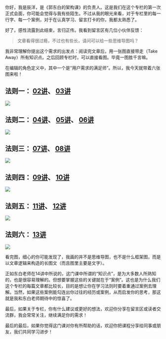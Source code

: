 你好，我是辰洋，是《郭东白的架构课》的负责人。这是我们在这个专栏的第一次正式会面，你可能会觉得与我有些陌生。不过从我的眼光来看，对于专栏里的每一行字、每一个案例，对于在认真学习、留言打卡的你，我都太熟悉了。

好了，感性流露到此结束，言归正传。我看到留言区有几位小伙伴反馈：

> 文章看得很过瘾，不过也有些长，请问可以给一些思维导图吗？

我非常理解你提出这个需求的出发点：阅读完文章后，用一张图直接带走（Take Away）所有知识点。之后回顾专栏时，可以直接看图。毕竟一图胜千言嘛。

在编辑的角色定义中，其中一个是“用户需求的满足师”。所以，我今天就带着六张图来啦！

## 法则一： [02讲](https://time.geekbang.org/column/article/463876)、 [03讲](https://time.geekbang.org/column/article/464541)

![](https://static001.geekbang.org/resource/image/63/24/63ef46c685c91b7a9f2115eb041e3224.jpg?wh=6250x9167)

## 法则二： [04讲](https://time.geekbang.org/column/article/467398)、 [05讲](https://time.geekbang.org/column/article/467402)、 [06讲](https://time.geekbang.org/column/article/470232)

![](https://static001.geekbang.org/resource/image/cf/00/cf006b07803091454a17ccccyy6fc200.jpg?wh=6250x8718)

## 法则三： [07讲](https://time.geekbang.org/column/article/470228)、 [08讲](https://time.geekbang.org/column/article/472716)

![](https://static001.geekbang.org/resource/image/9f/8f/9fyy7ef04a48182aabc089a39fac828f.jpg?wh=6250x8789)

## 法则四： [09讲](https://time.geekbang.org/column/article/472734)、 [10讲](https://time.geekbang.org/column/article/474496)

![](https://static001.geekbang.org/resource/image/30/2e/30378e83ce657f6317bf5a1c06cbfc2e.jpg?wh=6250x8988)

## 法则五： [11讲](https://time.geekbang.org/column/article/474513)、 [12讲](https://time.geekbang.org/column/article/476904)

![](https://static001.geekbang.org/resource/image/79/21/791f61536c023ecb351d6cfbde033921.png?wh=1818x1100)

## 法则六： [13讲](https://time.geekbang.org/column/article/476909)

![](https://static001.geekbang.org/resource/image/ff/12/ffc7aa8d1eb93a04cea231e3d25fc912.jpg?wh=6250x7439)

看完图，细心的你可能发现了，我画的并不是思维导图，也不是什么框架图，而是以文章逻辑来构造的长图文（而且图里主要是文字）。

正如东白老师在14讲中所说的，这门课中所谓的“知识点”，是为大多数人所熟知的，也是很容易理解的。但想要掌握这些的关键就在于“案例”。这也是为什么我们这个专栏的每篇文章都比较长，目的是想让你在学习法则时要着重通过案例去理解。当然，如果这些案例能勾连出你过往的经历或案例，从而启发你的思考，那这就是我和东白老师期待中的惊喜了。

最后，如果关于专栏，你有什么建议或更好的想法，欢迎你分享在留言区或读者交流群，我会常常关注，继续满足你的需求！

最后的最后，如果你觉得这门课对你有所帮助的话，欢迎你把课程分享给同事或朋友，我们共同学习进步！